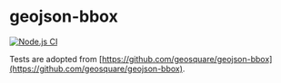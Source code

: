 # geojson-bbox

[![Node.js CI](https://github.com/maptalks/geojson-bbox/actions/workflows/node.js.yml/badge.svg)](https://github.com/maptalks/geojson-bbox/actions/workflows/node.js.yml)

Tests are adopted from [https://github.com/geosquare/geojson-bbox](https://github.com/geosquare/geojson-bbox).
